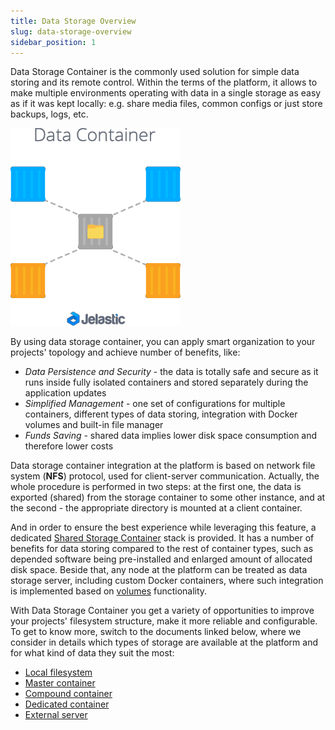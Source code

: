 ```yaml
---
title: Data Storage Overview
slug: data-storage-overview
sidebar_position: 1
---
```


<!-- ## Data Storage Container Overview -->

Data Storage Container is the commonly used solution for simple data storing and its remote control. Within the terms of the platform, it allows to make multiple environments operating with data in a single storage as easy as if it was kept locally: e.g. share media files, common configs or just store backups, logs, etc.

<div style={{
    display:'flex',
    justifyContent: 'center',
    margin: '0 0 1rem 0'
}}>

![Locale Dropdown](./img/DataStorageOverview/01-data-storage-container.png)

</div>

By using data storage container, you can apply smart organization to your projects' topology and achieve number of benefits, like:

- _Data Persistence and Security_ - the data is totally safe and secure as it runs inside fully isolated containers and stored separately during the application updates
- _Simplified Management_ - one set of configurations for multiple containers, different types of data storing, integration with Docker volumes and built-in file manager
- _Funds Saving_ - shared data implies lower disk space consumption and therefore lower costs

Data storage container integration at the platform is based on network file system (**NFS**) protocol, used for client-server communication. Actually, the whole procedure is performed in two steps: at the first one, the data is exported (shared) from the storage container to some other instance, and at the second - the appropriate directory is mounted at a client container.

And in order to ensure the best experience while leveraging this feature, a dedicated [Shared Storage Container](https://cloudmydc.com/) stack is provided. It has a number of benefits for data storing compared to the rest of container types, such as depended software being pre-installed and enlarged amount of allocated disk space. Beside that, any node at the platform can be treated as data storage server, including custom Docker containers, where such integration is implemented based on [volumes](https://cloudmydc.com/) functionality.

With Data Storage Container you get a variety of opportunities to improve your projects' filesystem structure, make it more reliable and configurable. To get to know more, switch to the documents linked below, where we consider in details which types of storage are available at the platform and for what kind of data they suit the most:

- [Local filesystem](https://cloudmydc.com/)
- [Master container](https://cloudmydc.com/)
- [Compound container](https://cloudmydc.com/)
- [Dedicated container](https://cloudmydc.com/)
- [External server](https://cloudmydc.com/)
